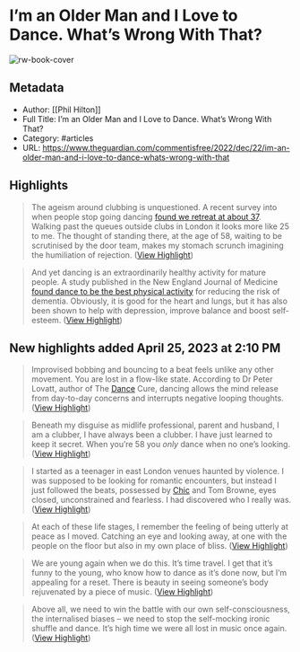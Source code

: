 # I’m an Older Man and I Love to Dance. What’s Wrong With That?

![rw-book-cover](https://i.guim.co.uk/img/media/9c70a22f8a618dfc953e4512df341a72daf6d99b/0_47_4755_2853/master/4755.jpg?width=1200&height=630&quality=85&auto=format&fit=crop&overlay-align=bottom%2Cleft&overlay-width=100p&overlay-base64=L2ltZy9zdGF0aWMvb3ZlcmxheXMvdGctb3BpbmlvbnMucG5n&enable=upscale&s=87583811cb4a7f873eac4f76125789de)

## Metadata
- Author: [[Phil Hilton]]
- Full Title: I’m an Older Man and I Love to Dance. What’s Wrong With That?
- Category: #articles
- URL: https://www.theguardian.com/commentisfree/2022/dec/22/im-an-older-man-and-i-love-to-dance-whats-wrong-with-that

## Highlights

> The ageism around clubbing is unquestioned. A recent survey into when people stop going dancing [found we retreat at about 37](https://www.kentlive.news/news/kent-news/too-old-clubbing-age-survey-2833906). Walking past the queues outside clubs in London it looks more like 25 to me. The thought of standing there, at the age of 58, waiting to be scrutinised by the door team, makes my stomach scrunch imagining the humiliation of rejection. ([View Highlight](https://read.readwise.io/read/01gyw80b5ffpe9cg585b2bkthp))


> And yet dancing is an extraordinarily healthy activity for mature people. A study published in the New England Journal of Medicine [found dance to be the best physical activity](https://www.nejm.org/doi/full/10.1056/nejmoa022252) for reducing the risk of dementia. Obviously, it is good for the heart and lungs, but it has also been shown to help with depression, improve balance and boost self-esteem. ([View Highlight](https://read.readwise.io/read/01gyw80jpemxbn5hh7ya088ebt))

## New highlights added April 25, 2023 at 2:10 PM

> Improvised bobbing and bouncing to a beat feels unlike any other movement. You are lost in a flow-like state. According to Dr Peter Lovatt, author of The [Dance](https://www.theguardian.com/stage/dance) Cure, dancing allows the mind release from day-to-day concerns and interrupts negative looping thoughts. ([View Highlight](https://read.readwise.io/read/01gyw82rr4snfjh9rsahva3znv))


> Beneath my disguise as midlife professional, parent and husband, I am a clubber, I have always been a clubber. I have just learned to keep it secret. When you’re 58 you *only* dance when no one’s looking. ([View Highlight](https://read.readwise.io/read/01gyw83vq2e2ck045tgham0mbq))


> I started as a teenager in east London venues haunted by violence. I was supposed to be looking for romantic encounters, but instead I just followed the beats, possessed by [Chic](https://www.theguardian.com/music/nile-rodgers) and Tom Browne, eyes closed, unconstrained and fearless. I had discovered who I really was. ([View Highlight](https://read.readwise.io/read/01gyw845z93t6gejn5mjj57ptg))


> At each of these life stages, I remember the feeling of being utterly at peace as I moved. Catching an eye and looking away, at one with the people on the floor but also in my own place of bliss. ([View Highlight](https://read.readwise.io/read/01gyw86zt1j56t6260gsjdcnkj))


> We are young again when we do this. It’s time travel. I get that it’s funny to the young, who know how to dance as it’s done now, but I’m appealing for a reset. There is beauty in seeing someone’s body rejuvenated by a piece of music. ([View Highlight](https://read.readwise.io/read/01gyw87x8qs6yjyqpxxcn0yc9x))


> Above all, we need to win the battle with our own self-consciousness, the internalised biases – we need to stop the self-mocking ironic shuffle and dance. It’s high time we were all lost in music once again. ([View Highlight](https://read.readwise.io/read/01gyw889smdxy54vddebncgf35))

